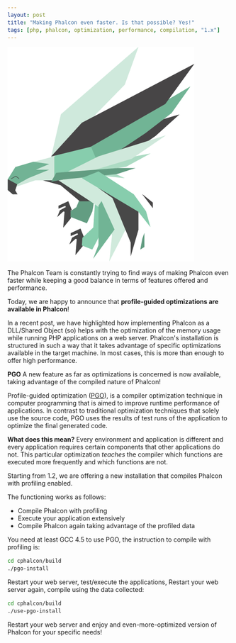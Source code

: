 ```yaml
---
layout: post
title: "Making Phalcon even faster. Is that possible? Yes!"
tags: [php, phalcon, optimization, performance, compilation, "1.x"]
---
```

![image](/assets/files/2013-06-23-phalcon-php-logo.png)

The Phalcon Team is constantly trying to find ways of making Phalcon even faster while keeping a good balance in terms of features offered and performance.

Today, we are happy to announce that **profile-guided optimizations are available in Phalcon**!

<!--more-->
In a recent post, we have highlighted how implementing Phalcon as a DLL/Shared Object (so) helps with the optimization of the memory usage while running PHP applications on a web server. Phalcon's installation is structured in such a way that it takes advantage of specific optimizations available in the target machine. In most cases, this is more than enough to offer high performance.

**PGO**
A new feature as far as optimizations is concerned is now available, taking advantage of the compiled nature of Phalcon!

Profile-guided optimization ([PGO](http://en.wikipedia.org/wiki/Profile-guided_optimization)), is a compiler optimization technique in computer programming that is aimed to improve runtime performance of applications. In contrast to traditional optimization techniques that  solely use the source code, PGO uses the results of test runs of the application to optimize the final generated code.

**What does this mean?**
Every environment and application is different and every application requires certain components that other applications do not. This particular optimization *teaches* the compiler which functions are executed more frequently and which functions are not. 

Starting from 1.2, we are offering a new installation that compiles Phalcon with profiling enabled. 

The functioning works as follows:

- Compile Phalcon with profiling
- Execute your application extensively
- Compile Phalcon again taking advantage of the profiled data

You need at least GCC 4.5 to use PGO, the instruction to compile with profiling is:

```sh
cd cphalcon/build
./pgo-install
```

Restart your web server, test/execute the applications, Restart your web server again, compile using the data collected:

```sh
cd cphalcon/build
./use-pgo-install
```

Restart your web server and enjoy and even-more-optimized version of Phalcon for your specific needs!


